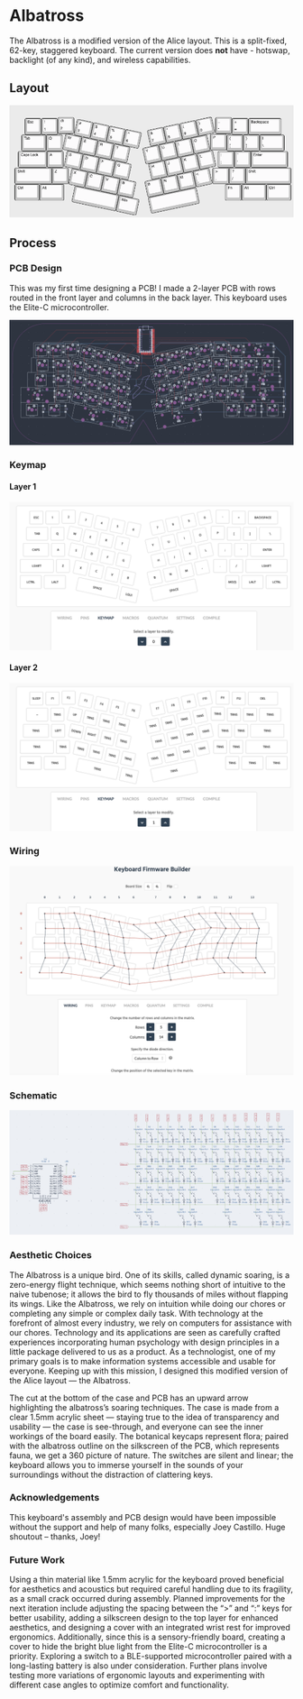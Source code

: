 # Albatross

The Albatross is a modified version of the Alice layout. This is a split-fixed, 62-key, staggered keyboard. The current version does **not** have - hotswap, backlight (of any kind), and wireless capabilities.

## Layout
![Keyboard Layout](images/layout.png)

## Process

### PCB Design
This was my first time designing a PCB! I made a 2-layer PCB with rows routed in the front layer and columns in the back layer. This keyboard uses the Elite-C microcontroller.

![PCB Design](images/pcb.png)

### Keymap
#### Layer 1
![Keymap 1](images/keymap-1.png)

#### Layer 2
![Keymap 2](images/keymap-2.png)

### Wiring
![Wiring](images/wiring.png)

### Schematic
![Schematic](images/schematic.png)

### Aesthetic Choices
The Albatross is a unique bird. One of its skills, called dynamic soaring, is a zero-energy flight technique, which seems nothing short of intuitive to the naive tubenose; it allows the bird to fly thousands of miles without flapping its wings. Like the Albatross, we rely on intuition while doing our chores or completing any simple or complex daily task. With technology at the forefront of almost every industry, we rely on computers for assistance with our chores. Technology and its applications are seen as carefully crafted experiences incorporating human psychology with design principles in a little package delivered to us as a product. As a technologist, one of my primary goals is to make information systems accessible and usable for everyone. Keeping up with this mission, I designed this modified version of the Alice layout — the Albatross. 

The cut at the bottom of the case and PCB has an upward arrow highlighting the albatross’s soaring techniques. The case is made from a clear 1.5mm acrylic sheet — staying true to the idea of transparency and usability — the case is see-through, and everyone can see the inner workings of the board easily. The botanical keycaps represent flora; paired with the albatross outline on the silkscreen of the PCB, which represents fauna, we get a 360 picture of nature. The switches are silent and linear; the keyboard allows you to immerse yourself in the sounds of your surroundings without the distraction of clattering keys. 

### Acknowledgements
This keyboard's assembly and PCB design would have been impossible without the support and help of many folks, especially Joey Castillo. Huge shoutout – thanks, Joey!

### Future Work
Using a thin material like 1.5mm acrylic for the keyboard proved beneficial for aesthetics and acoustics but required careful handling due to its fragility, as a small crack occurred during assembly. Planned improvements for the next iteration include adjusting the spacing between the “>” and “:” keys for better usability, adding a silkscreen design to the top layer for enhanced aesthetics, and designing a cover with an integrated wrist rest for improved ergonomics. Additionally, since this is a sensory-friendly board, creating a cover to hide the bright blue light from the Elite-C microcontroller is a priority. Exploring a switch to a BLE-supported microcontroller paired with a long-lasting battery is also under consideration. Further plans involve testing more variations of ergonomic layouts and experimenting with different case angles to optimize comfort and functionality.
